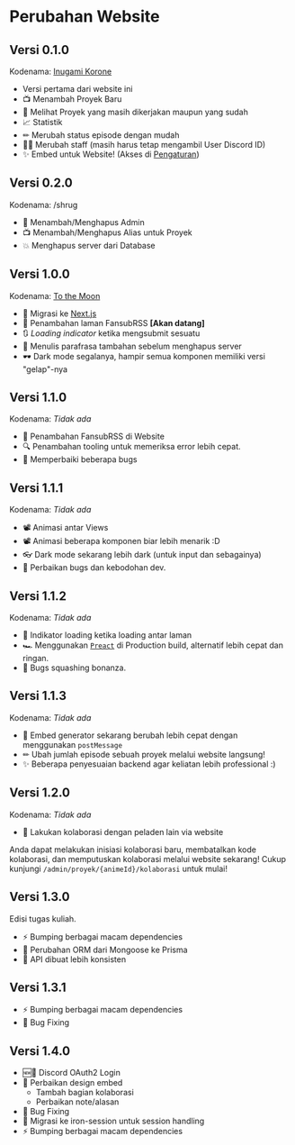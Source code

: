 # Perubahan Website

## Versi 0.1.0

Kodenama: [Inugami Korone](https://www.youtube.com/channel/UChAnqc_AY5_I3Px5dig3X1Q)

- Versi pertama dari website ini
- 📺 Menambah Proyek Baru
- 👀 Melihat Proyek yang masih dikerjakan maupun yang sudah
- 📈 Statistik
- ✏ Merubah status episode dengan mudah
- 👯‍♂️ Merubah staff (masih harus tetap mengambil User Discord ID)
- ✨ Embed untuk Website! (Akses di [Pengaturan](/admin/atur))

## Versi 0.2.0

Kodenama: /shrug

- 👤 Menambah/Menghapus Admin
- 📺 Menambah/Menghapus Alias untuk Proyek
- 💥 Menghapus server dari Database

## Versi 1.0.0

Kodenama: [To the Moon](https://en.wikipedia.org/wiki/GameStop_short_squeeze)

- 🚀 Migrasi ke [Next.js](https://nextjs.org/)
- 📰 Penambahan laman FansubRSS **[Akan datang]**
- 🔃 *Loading indicator* ketika mengsubmit sesuatu
- 🚫 Menulis parafrasa tambahan sebelum menghapus server
- 🕶 Dark mode segalanya, hampir semua komponen memiliki versi "gelap"-nya

## Versi 1.1.0

Kodenama: *Tidak ada*

- 📰 Penambahan FansubRSS di Website
- 🔍 Penambahan tooling untuk memeriksa error lebih cepat.
- 🐛 Memperbaiki beberapa bugs

## Versi 1.1.1

Kodenama: *Tidak ada*

- 📽 Animasi antar Views
- 📽 Animasi beberapa komponen biar lebih menarik :D
- 👓 Dark mode sekarang lebih dark (untuk input dan sebagainya)
- 🐛 Perbaikan bugs dan kebodohan dev.

## Versi 1.1.2

Kodenama: *Tidak ada*

- 🎇 Indikator loading ketika loading antar laman
- 🏎 Menggunakan [`Preact`](https://preactjs.com/) di Production build, alternatif lebih cepat dan ringan.
- 🐛 Bugs squashing bonanza.

## Versi 1.1.3

Kodenama: *Tidak ada*

- 🚀 Embed generator sekarang berubah lebih cepat dengan menggunakan `postMessage`
- ✏ Ubah jumlah episode sebuah proyek melalui website langsung!
- ✨ Beberapa penyesuaian backend agar keliatan lebih professional :)

## Versi 1.2.0

Kodenama: *Tidak ada*

- 🤝 Lakukan kolaborasi dengan peladen lain via website

Anda dapat melakukan inisiasi kolaborasi baru, membatalkan kode kolaborasi, dan memputuskan kolaborasi melalui website sekarang!
Cukup kunjungi `/admin/proyek/{animeId}/kolaborasi` untuk mulai!

## Versi 1.3.0

Edisi tugas kuliah.

- ⚡ Bumping berbagai macam dependencies
- 🤖 Perubahan ORM dari Mongoose ke Prisma
- 🔧 API dibuat lebih konsisten

## Versi 1.3.1

- ⚡ Bumping berbagai macam dependencies
- 🔧 Bug Fixing

## Versi 1.4.0

- 🆕🎉 Discord OAuth2 Login
- 🎨 Perbaikan design embed
  - Tambah bagian kolaborasi
  - Perbaikan note/alasan
- 🔧 Bug Fixing
- 🤔 Migrasi ke iron-session untuk session handling
- ⚡ Bumping berbagai macam dependencies
